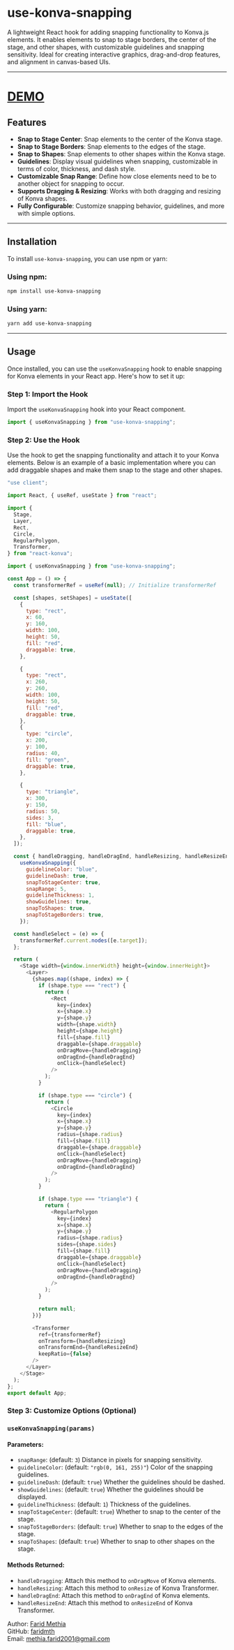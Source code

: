 
# use-konva-snapping

A lightweight React hook for adding snapping functionality to Konva.js elements. It enables elements to snap to stage borders, the center of the stage, and other shapes, with customizable guidelines and snapping sensitivity. Ideal for creating interactive graphics, drag-and-drop features, and alignment in canvas-based UIs.

---

# <a href="https://codesandbox.io/p/sandbox/ysz9q6" target="_blank">DEMO</a>  

## Features

- **Snap to Stage Center**: Snap elements to the center of the Konva stage.
- **Snap to Stage Borders**: Snap elements to the edges of the stage.
- **Snap to Shapes**: Snap elements to other shapes within the Konva stage.
- **Guidelines**: Display visual guidelines when snapping, customizable in terms of color, thickness, and dash style.
- **Customizable Snap Range**: Define how close elements need to be to another object for snapping to occur.
- **Supports Dragging & Resizing**: Works with both dragging and resizing of Konva shapes.
- **Fully Configurable**: Customize snapping behavior, guidelines, and more with simple options.

---

## Installation

To install `use-konva-snapping`, you can use npm or yarn:

### Using npm:
```bash
npm install use-konva-snapping
```

### Using yarn:
```bash
yarn add use-konva-snapping
```

---

## Usage

Once installed, you can use the `useKonvaSnapping` hook to enable snapping for Konva elements in your React app. Here's how to set it up:

### Step 1: Import the Hook
Import the `useKonvaSnapping` hook into your React component.

```javascript
import { useKonvaSnapping } from "use-konva-snapping";
```

### Step 2: Use the Hook
Use the hook to get the snapping functionality and attach it to your Konva elements. Below is an example of a basic implementation where you can add draggable shapes and make them snap to the stage and other shapes.

```javascript
"use client";

import React, { useRef, useState } from "react";

import {
  Stage,
  Layer,
  Rect,
  Circle,
  RegularPolygon,
  Transformer,
} from "react-konva";

import { useKonvaSnapping } from "use-konva-snapping";

const App = () => {
  const transformerRef = useRef(null); // Initialize transformerRef

  const [shapes, setShapes] = useState([
    {
      type: "rect",
      x: 60,
      y: 160,
      width: 100,
      height: 50,
      fill: "red",
      draggable: true,
    },

    {
      type: "rect",
      x: 260,
      y: 260,
      width: 100,
      height: 50,
      fill: "red",
      draggable: true,
    },
    {
      type: "circle",
      x: 200,
      y: 100,
      radius: 40,
      fill: "green",
      draggable: true,
    },

    {
      type: "triangle",
      x: 300,
      y: 150,
      radius: 50,
      sides: 3,
      fill: "blue",
      draggable: true,
    },
  ]);

  const { handleDragging, handleDragEnd, handleResizing, handleResizeEnd } =
    useKonvaSnapping({
      guidelineColor: "blue",
      guidelineDash: true,
      snapToStageCenter: true,
      snapRange: 5,
      guidelineThickness: 1,
      showGuidelines: true,
      snapToShapes: true,
      snapToStageBorders: true,
    });

  const handleSelect = (e) => {
    transformerRef.current.nodes([e.target]);
  };

  return (
    <Stage width={window.innerWidth} height={window.innerHeight}>
      <Layer>
        {shapes.map((shape, index) => {
          if (shape.type === "rect") {
            return (
              <Rect
                key={index}
                x={shape.x}
                y={shape.y}
                width={shape.width}
                height={shape.height}
                fill={shape.fill}
                draggable={shape.draggable}
                onDragMove={handleDragging}
                onDragEnd={handleDragEnd}
                onClick={handleSelect}
              />
            );
          }

          if (shape.type === "circle") {
            return (
              <Circle
                key={index}
                x={shape.x}
                y={shape.y}
                radius={shape.radius}
                fill={shape.fill}
                draggable={shape.draggable}
                onClick={handleSelect}
                onDragMove={handleDragging}
                onDragEnd={handleDragEnd}
              />
            );
          }

          if (shape.type === "triangle") {
            return (
              <RegularPolygon
                key={index}
                x={shape.x}
                y={shape.y}
                radius={shape.radius}
                sides={shape.sides}
                fill={shape.fill}
                draggable={shape.draggable}
                onClick={handleSelect}
                onDragMove={handleDragging}
                onDragEnd={handleDragEnd}
              />
            );
          }

          return null;
        })}

        <Transformer
          ref={transformerRef}
          onTransform={handleResizing}
          onTransformEnd={handleResizeEnd}
          keepRatio={false}
        />
      </Layer>
    </Stage>
  );
};
export default App;


```

### Step 3: Customize Options (Optional)

### `useKonvaSnapping(params)`

#### Parameters:

- `snapRange`: (default: `3`) Distance in pixels for snapping sensitivity.
- `guidelineColor`: (default: `"rgb(0, 161, 255)"`) Color of the snapping guidelines.
- `guidelineDash`: (default: `true`) Whether the guidelines should be dashed.
- `showGuidelines`: (default: `true`) Whether the guidelines should be displayed.
- `guidelineThickness`: (default: `1`) Thickness of the guidelines.
- `snapToStageCenter`: (default: `true`) Whether to snap to the center of the stage.
- `snapToStageBorders`: (default: `true`) Whether to snap to the edges of the stage.
- `snapToShapes`: (default: `true`) Whether to snap to other shapes on the stage.

#### Methods Returned:

- `handleDragging`: Attach this method to `onDragMove` of Konva elements.
- `handleResizing`: Attach this method to `onResize` of Konva Transformer.
- `handleDragEnd`: Attach this method to `onDragEnd` of Konva elements.
- `handleResizeEnd`: Attach this method to `onResizeEnd` of Konva Transformer.


Author: <a href="https://www.linkedin.com/in/farid-methia/" target="_blank">Farid Methia</a>  
GitHub: <a href="https://github.com/faridmth" target="_blank">faridmth</a>  
Email: <a href="mailto:methia.farid2001@gmail.com" target="_blank">methia.farid2001@gmail.com</a>
